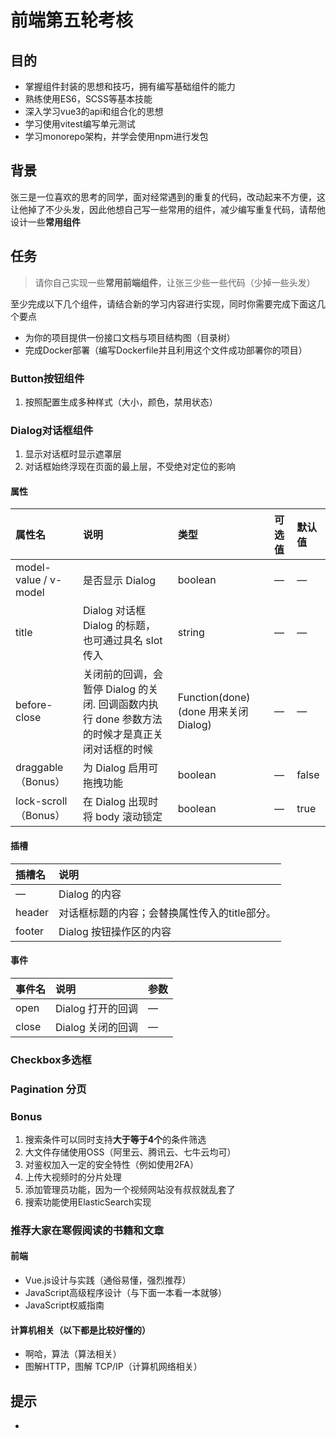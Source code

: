 # 前端第五轮考核

## 目的

- 掌握组件封装的思想和技巧，拥有编写基础组件的能力
- 熟练使用ES6，SCSS等基本技能
- 深入学习vue3的api和组合化的思想
- 学习使用vitest编写单元测试
- 学习monorepo架构，并学会使用npm进行发包

## 背景

张三是一位喜欢的思考的同学，面对经常遇到的重复的代码，改动起来不方便，这让他掉了不少头发，因此他想自己写一些常用的组件，减少编写重复代码，请帮他设计一些**常用组件**

## 任务

> 请你自己实现一些**常用前端组件**，让张三少些一些代码（少掉一些头发）

至少完成以下几个组件，请结合新的学习内容进行实现，同时你需要完成下面这几个要点

- 为你的项目提供一份接口文档与项目结构图（目录树）
- 完成Docker部署（编写Dockerfile并且利用这个文件成功部署你的项目）

### Button按钮组件

1. 按照配置生成多种样式（大小，颜色，禁用状态）

### Dialog对话框组件

1. 显示对话框时显示遮罩层
2. 对话框始终浮现在页面的最上层，不受绝对定位的影响

#### 属性

| 属性名                | 说明                                                         | 类型                                  | 可选值 | 默认值 |
| :-------------------- | :----------------------------------------------------------- | :------------------------------------ | :----- | :----- |
| model-value / v-model | 是否显示 Dialog                                              | boolean                               | —      | —      |
| title                 | Dialog 对话框 Dialog 的标题， 也可通过具名 slot 传入         | string                                | —      | —      |
| before-close          | 关闭前的回调，会暂停 Dialog 的关闭. 回调函数内执行 done 参数方法的时候才是真正关闭对话框的时候 | Function(done) (done 用来关闭 Dialog) | —      | —      |
| draggable（Bonus）    | 为 Dialog 启用可拖拽功能                                     | boolean                               | —      | false  |
| lock-scroll（Bonus）  | 在 Dialog 出现时将 body 滚动锁定                             | boolean                               | —      | true   |

#### 插槽

| 插槽名 | 说明                                          |
| :----- | :-------------------------------------------- |
| —      | Dialog 的内容                                 |
| header | 对话框标题的内容；会替换属性传入的title部分。 |
| footer | Dialog 按钮操作区的内容                       |

#### 事件

| 事件名 | 说明              | 参数 |
| :----- | :---------------- | :--- |
| open   | Dialog 打开的回调 | —    |
| close  | Dialog 关闭的回调 | —    |

### Checkbox多选框

### Pagination 分页

### Bonus

1. 搜索条件可以同时支持**大于等于4个**的条件筛选
2. 大文件存储使用OSS（阿里云、腾讯云、七牛云均可）
3. 对鉴权加入一定的安全特性（例如使用2FA）
4. 上传大视频时的分片处理
5. 添加管理员功能，因为一个视频网站没有叔叔就乱套了
6. 搜索功能使用ElasticSearch实现

### 推荐大家在寒假阅读的书籍和文章

#### 前端

* Vue.js设计与实践（通俗易懂，强烈推荐）
* JavaScript高级程序设计（与下面一本看一本就够）
* JavaScript权威指南

#### 计算机相关（以下都是比较好懂的）

- 啊哈，算法（算法相关）
- 图解HTTP，图解 TCP/IP（计算机网络相关）

## 提示

- 